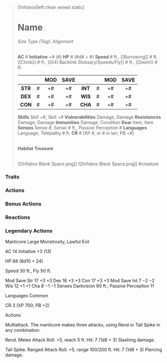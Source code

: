 > [!infobox|left clean wmed static]
> # Name
> *Size Type (Tag), Alignment*
> 
> | |
> | - |
> **AC** # **Initiative** +# (#)
> **HP** # (#d# + #)
> **Speed** # ft., [[Burrowing]] # ft. [[Climb]] # ft., [[04) Backlink Glossary/Speeds/Fly]] # ft., [[Swim]] # ft.
> 
> | | | MOD | SAVE | | | MOD | SAVE |
> | :-: | :-: | :-: | :-: | :-: | :-: | :-: | :-: |
> | **STR** | # | +# | +# | **INT** | # | +# | +# | 
> | **DEX** | # | +# | +# | **WIS** | # | +# | +# |
> | **CON** | # | +# | +# | **CHA** | # | +# | +# |
> **Skills** Skill +#, Skill +#
> **Vulnerabilities** Damage, Damage
> **Resistances** Damage, Damage
> **Immunities** Damage; Condition
> **Gear** Item, Item
> **Senses** Sense #, Sense # ft., Passive Perception #
> **Languages** Language, Telepathy # ft.
> **CR** # (XP #, or # in lair; PB +#)
>
> | |
> | - |
> **Habitat**
> **Treasure**
> 
> | |
> | - |
> ![[Infobox Blank Space.png]]
> ![[Infobox Blank Space.png]]
> #creature 


### Traits
### Actions
### Bonus Actions
### Reactions
### Legendary Actions
Manticore
Large Monstrosity, Lawful Evil

AC 14 Initiative +3 (13)

HP 68 (8d10 + 24)

Speed 30 ft., Fly 50 ft.

Mod	Save
Str	17	+3	+3
Dex	16	+3	+3
Con	17	+3	+3
Mod	Save
Int	7	−2	−2
Wis	12	+1	+1
Cha	8	−1	−1
Senses Darkvision 60 ft.; Passive Perception 11

Languages Common

CR 3 (XP 700; PB +2)

Actions

Multiattack. The manticore makes three attacks, using Rend or Tail Spike in any combination.

Rend. Melee Attack Roll: +5, reach 5 ft. Hit: 7 (1d8 + 3) Slashing damage.

Tail Spike. Ranged Attack Roll: +5, range 100/200 ft. Hit: 7 (1d8 + 3) Piercing damage.
